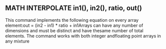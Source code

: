 ## MATH INTERPOLATE in1(), in2(), ratio, out()

This command implements the following equation on every array element:out = (in2 - in1) * ratio + in1Arrays can have any number of dimensions and must be distinct and have thesame number of total elements. The command works with both integer andfloating point arrays in any mixture